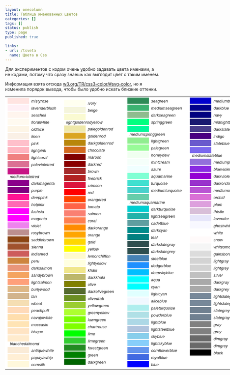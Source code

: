 ```yaml
---
layout: onecolumn
title: Таблица именованных цветов
categories: []
tags: []
status: publish
type: page
published: true

links:
- url: /tsveta
  name: Цвета в Css
---
```

Для экспериментов с кодом очень удобно задавать цвета именами, а не кодами, потому что сразу знаешь как выглядит цвет с таким именем.

Информация взята отсюда <a href="http://www.w3.org/TR/css3-color/#svg-color">w3.org/TR/css3-color/#svg-color</a>, но я изменила порядок вывода, чтобы было удобно искать близкие оттенки.

<table style="width: 100%; min-width: 780px; background: white;"><tbody><tr><td><div style="margin-bottom: 3px;"><span style="display: inline-block; background: mistyrose; width: 70px;">&nbsp;</span><span style="font: italic 13px Arial;">&nbsp;&nbsp;mistyrose</span></div><div style="margin-bottom: 3px;"><span style="display: inline-block; background: lavenderblush; width: 70px;">&nbsp;</span><span style="font: italic 13px Arial;">&nbsp;&nbsp;lavenderblush</span></div><div style="margin-bottom: 3px;"><span style="display: inline-block; background: seashell; width: 70px;">&nbsp;</span><span style="font: italic 13px Arial;">&nbsp;&nbsp;seashell</span></div><div style="margin-bottom: 3px;"><span style="display: inline-block; background: floralwhite; width: 70px;">&nbsp;</span><span style="font: italic 13px Arial;">&nbsp;&nbsp;floralwhite</span></div><div style="margin-bottom: 3px;"><span style="display: inline-block; background: oldlace; width: 70px;">&nbsp;</span><span style="font: italic 13px Arial;">&nbsp;&nbsp;oldlace</span></div><div style="margin-bottom: 3px;"><span style="display: inline-block; background: linen; width: 70px;">&nbsp;</span><span style="font: italic 13px Arial;">&nbsp;&nbsp;linen</span></div><div style="margin-bottom: 3px;"><span style="display: inline-block; background: pink; width: 70px;">&nbsp;</span><span style="font: italic 13px Arial;">&nbsp;&nbsp;pink</span></div><div style="margin-bottom: 3px;"><span style="display: inline-block; background: lightpink; width: 70px;">&nbsp;</span><span style="font: italic 13px Arial;">&nbsp;&nbsp;lightpink</span></div><div style="margin-bottom: 3px;"><span style="display: inline-block; background: lightcoral; width: 70px;">&nbsp;</span><span style="font: italic 13px Arial;">&nbsp;&nbsp;lightcoral</span></div><div style="margin-bottom: 3px;"><span style="display: inline-block; background: palevioletred; width: 70px;">&nbsp;</span><span style="font: italic 13px Arial;">&nbsp;&nbsp;palevioletred</span></div><div style="margin-bottom: 3px;"><span style="display: inline-block; background: mediumvioletred; width: 70px;">&nbsp;</span><span style="font: italic 13px Arial;">&nbsp;&nbsp;mediumvioletred</span></div><div style="margin-bottom: 3px;"><span style="display: inline-block; background: darkmagenta; width: 70px;">&nbsp;</span><span style="font: italic 13px Arial;">&nbsp;&nbsp;darkmagenta</span></div><div style="margin-bottom: 3px;"><span style="display: inline-block; background: purple; width: 70px;">&nbsp;</span><span style="font: italic 13px Arial;">&nbsp;&nbsp;purple</span></div><div style="margin-bottom: 3px;"><span style="display: inline-block; background: deeppink; width: 70px;">&nbsp;</span><span style="font: italic 13px Arial;">&nbsp;&nbsp;deeppink</span></div><div style="margin-bottom: 3px;"><span style="display: inline-block; background: hotpink; width: 70px;">&nbsp;</span><span style="font: italic 13px Arial;">&nbsp;&nbsp;hotpink</span></div><div style="margin-bottom: 3px;"><span style="display: inline-block; background: fuchsia; width: 70px;">&nbsp;</span><span style="font: italic 13px Arial;">&nbsp;&nbsp;fuchsia</span></div><div style="margin-bottom: 3px;"><span style="display: inline-block; background: magenta; width: 70px;">&nbsp;</span><span style="font: italic 13px Arial;">&nbsp;&nbsp;magenta</span></div><div style="margin-bottom: 3px;"><span style="display: inline-block; background: violet; width: 70px;">&nbsp;</span><span style="font: italic 13px Arial;">&nbsp;&nbsp;violet</span></div><div style="margin-bottom: 3px;"><span style="display: inline-block; background: rosybrown; width: 70px;">&nbsp;</span><span style="font: italic 13px Arial;">&nbsp;&nbsp;rosybrown</span></div><div style="margin-bottom: 3px;"><span style="display: inline-block; background: saddlebrown; width: 70px;">&nbsp;</span><span style="font: italic 13px Arial;">&nbsp;&nbsp;saddlebrown</span></div><div style="margin-bottom: 3px;"><span style="display: inline-block; background: sienna; width: 70px;">&nbsp;</span><span style="font: italic 13px Arial;">&nbsp;&nbsp;sienna</span></div><div style="margin-bottom: 3px;"><span style="display: inline-block; background: indianred; width: 70px;">&nbsp;</span><span style="font: italic 13px Arial;">&nbsp;&nbsp;indianred</span></div><div style="margin-bottom: 3px;"><span style="display: inline-block; background: peru; width: 70px;">&nbsp;</span><span style="font: italic 13px Arial;">&nbsp;&nbsp;peru</span></div><div style="margin-bottom: 3px;"><span style="display: inline-block; background: darksalmon; width: 70px;">&nbsp;</span><span style="font: italic 13px Arial;">&nbsp;&nbsp;darksalmon</span></div><div style="margin-bottom: 3px;"><span style="display: inline-block; background: sandybrown; width: 70px;">&nbsp;</span><span style="font: italic 13px Arial;">&nbsp;&nbsp;sandybrown</span></div><div style="margin-bottom: 3px;"><span style="display: inline-block; background: lightsalmon; width: 70px;">&nbsp;</span><span style="font: italic 13px Arial;">&nbsp;&nbsp;lightsalmon</span></div><div style="margin-bottom: 3px;"><span style="display: inline-block; background: burlywood; width: 70px;">&nbsp;</span><span style="font: italic 13px Arial;">&nbsp;&nbsp;burlywood</span></div><div style="margin-bottom: 3px;"><span style="display: inline-block; background: tan; width: 70px;">&nbsp;</span><span style="font: italic 13px Arial;">&nbsp;&nbsp;tan</span></div><div style="margin-bottom: 3px;"><span style="display: inline-block; background: wheat; width: 70px;">&nbsp;</span><span style="font: italic 13px Arial;">&nbsp;&nbsp;wheat</span></div><div style="margin-bottom: 3px;"><span style="display: inline-block; background: peachpuff; width: 70px;">&nbsp;</span><span style="font: italic 13px Arial;">&nbsp;&nbsp;peachpuff</span></div><div style="margin-bottom: 3px;"><span style="display: inline-block; background: navajowhite; width: 70px;">&nbsp;</span><span style="font: italic 13px Arial;">&nbsp;&nbsp;navajowhite</span></div><div style="margin-bottom: 3px;"><span style="display: inline-block; background: moccasin; width: 70px;">&nbsp;</span><span style="font: italic 13px Arial;">&nbsp;&nbsp;moccasin</span></div><div style="margin-bottom: 3px;"><span style="display: inline-block; background: bisque; width: 70px;">&nbsp;</span><span style="font: italic 13px Arial;">&nbsp;&nbsp;bisque</span></div><div style="margin-bottom: 3px;"><span style="display: inline-block; background: blanchedalmond; width: 70px;">&nbsp;</span><span style="font: italic 13px Arial;">&nbsp;&nbsp;blanchedalmond</span></div><div style="margin-bottom: 3px;"><span style="display: inline-block; background: antiquewhite; width: 70px;">&nbsp;</span><span style="font: italic 13px Arial;">&nbsp;&nbsp;antiquewhite</span></div><div style="margin-bottom: 3px;"><span style="display: inline-block; background: papayawhip; width: 70px;">&nbsp;</span><span style="font: italic 13px Arial;">&nbsp;&nbsp;papayawhip</span></div><div style="margin-bottom: 3px;"><span style="display: inline-block; background: cornsilk; width: 70px;">&nbsp;</span><span style="font: italic 13px Arial;">&nbsp;&nbsp;cornsilk</span></div></td><td><div style="margin-bottom: 3px;"><span style="display: inline-block; background: ivory; width: 70px;">&nbsp;</span><span style="font: italic 13px Arial;">&nbsp;&nbsp;ivory</span></div><div style="margin-bottom: 3px;"><span style="display: inline-block; background: beige; width: 70px;">&nbsp;</span><span style="font: italic 13px Arial;">&nbsp;&nbsp;beige</span></div><div style="margin-bottom: 3px;"><span style="display: inline-block; background: lightgoldenrodyellow; width: 70px;">&nbsp;</span><span style="font: italic 13px Arial;">&nbsp;&nbsp;lightgoldenrodyellow</span></div><div style="margin-bottom: 3px;"><span style="display: inline-block; background: palegoldenrod; width: 70px;">&nbsp;</span><span style="font: italic 13px Arial;">&nbsp;&nbsp;palegoldenrod</span></div><div style="margin-bottom: 3px;"><span style="display: inline-block; background: goldenrod; width: 70px;">&nbsp;</span><span style="font: italic 13px Arial;">&nbsp;&nbsp;goldenrod</span></div><div style="margin-bottom: 3px;"><span style="display: inline-block; background: darkgoldenrod; width: 70px;">&nbsp;</span><span style="font: italic 13px Arial;">&nbsp;&nbsp;darkgoldenrod</span></div><div style="margin-bottom: 3px;"><span style="display: inline-block; background: chocolate; width: 70px;">&nbsp;</span><span style="font: italic 13px Arial;">&nbsp;&nbsp;chocolate</span></div><div style="margin-bottom: 3px;"><span style="display: inline-block; background: maroon; width: 70px;">&nbsp;</span><span style="font: italic 13px Arial;">&nbsp;&nbsp;maroon</span></div><div style="margin-bottom: 3px;"><span style="display: inline-block; background: darkred; width: 70px;">&nbsp;</span><span style="font: italic 13px Arial;">&nbsp;&nbsp;darkred</span></div><div style="margin-bottom: 3px;"><span style="display: inline-block; background: brown; width: 70px;">&nbsp;</span><span style="font: italic 13px Arial;">&nbsp;&nbsp;brown</span></div><div style="margin-bottom: 3px;"><span style="display: inline-block; background: firebrick; width: 70px;">&nbsp;</span><span style="font: italic 13px Arial;">&nbsp;&nbsp;firebrick</span></div><div style="margin-bottom: 3px;"><span style="display: inline-block; background: crimson; width: 70px;">&nbsp;</span><span style="font: italic 13px Arial;">&nbsp;&nbsp;crimson</span></div><div style="margin-bottom: 3px;"><span style="display: inline-block; background: red; width: 70px;">&nbsp;</span><span style="font: italic 13px Arial;">&nbsp;&nbsp;red</span></div><div style="margin-bottom: 3px;"><span style="display: inline-block; background: orangered; width: 70px;">&nbsp;</span><span style="font: italic 13px Arial;">&nbsp;&nbsp;orangered</span></div><div style="margin-bottom: 3px;"><span style="display: inline-block; background: tomato; width: 70px;">&nbsp;</span><span style="font: italic 13px Arial;">&nbsp;&nbsp;tomato</span></div><div style="margin-bottom: 3px;"><span style="display: inline-block; background: salmon; width: 70px;">&nbsp;</span><span style="font: italic 13px Arial;">&nbsp;&nbsp;salmon</span></div><div style="margin-bottom: 3px;"><span style="display: inline-block; background: coral; width: 70px;">&nbsp;</span><span style="font: italic 13px Arial;">&nbsp;&nbsp;coral</span></div><div style="margin-bottom: 3px;"><span style="display: inline-block; background: darkorange; width: 70px;">&nbsp;</span><span style="font: italic 13px Arial;">&nbsp;&nbsp;darkorange</span></div><div style="margin-bottom: 3px;"><span style="display: inline-block; background: orange; width: 70px;">&nbsp;</span><span style="font: italic 13px Arial;">&nbsp;&nbsp;orange</span></div><div style="margin-bottom: 3px;"><span style="display: inline-block; background: gold; width: 70px;">&nbsp;</span><span style="font: italic 13px Arial;">&nbsp;&nbsp;gold</span></div><div style="margin-bottom: 3px;"><span style="display: inline-block; background: yellow; width: 70px;">&nbsp;</span><span style="font: italic 13px Arial;">&nbsp;&nbsp;yellow</span></div><div style="margin-bottom: 3px;"><span style="display: inline-block; background: lemonchiffon; width: 70px;">&nbsp;</span><span style="font: italic 13px Arial;">&nbsp;&nbsp;lemonchiffon</span></div><div style="margin-bottom: 3px;"><span style="display: inline-block; background: lightyellow; width: 70px;">&nbsp;</span><span style="font: italic 13px Arial;">&nbsp;&nbsp;lightyellow</span></div><div style="margin-bottom: 3px;"><span style="display: inline-block; background: khaki; width: 70px;">&nbsp;</span><span style="font: italic 13px Arial;">&nbsp;&nbsp;khaki</span></div><div style="margin-bottom: 3px;"><span style="display: inline-block; background: darkkhaki; width: 70px;">&nbsp;</span><span style="font: italic 13px Arial;">&nbsp;&nbsp;darkkhaki</span></div><div style="margin-bottom: 3px;"><span style="display: inline-block; background: olive; width: 70px;">&nbsp;</span><span style="font: italic 13px Arial;">&nbsp;&nbsp;olive</span></div><div style="margin-bottom: 3px;"><span style="display: inline-block; background: darkolivegreen; width: 70px;">&nbsp;</span><span style="font: italic 13px Arial;">&nbsp;&nbsp;darkolivegreen</span></div><div style="margin-bottom: 3px;"><span style="display: inline-block; background: olivedrab; width: 70px;">&nbsp;</span><span style="font: italic 13px Arial;">&nbsp;&nbsp;olivedrab</span></div><div style="margin-bottom: 3px;"><span style="display: inline-block; background: yellowgreen; width: 70px;">&nbsp;</span><span style="font: italic 13px Arial;">&nbsp;&nbsp;yellowgreen</span></div><div style="margin-bottom: 3px;"><span style="display: inline-block; background: greenyellow; width: 70px;">&nbsp;</span><span style="font: italic 13px Arial;">&nbsp;&nbsp;greenyellow</span></div><div style="margin-bottom: 3px;"><span style="display: inline-block; background: lawngreen; width: 70px;">&nbsp;</span><span style="font: italic 13px Arial;">&nbsp;&nbsp;lawngreen</span></div><div style="margin-bottom: 3px;"><span style="display: inline-block; background: chartreuse; width: 70px;">&nbsp;</span><span style="font: italic 13px Arial;">&nbsp;&nbsp;chartreuse</span></div><div style="margin-bottom: 3px;"><span style="display: inline-block; background: lime; width: 70px;">&nbsp;</span><span style="font: italic 13px Arial;">&nbsp;&nbsp;lime</span></div><div style="margin-bottom: 3px;"><span style="display: inline-block; background: limegreen; width: 70px;">&nbsp;</span><span style="font: italic 13px Arial;">&nbsp;&nbsp;limegreen</span></div><div style="margin-bottom: 3px;"><span style="display: inline-block; background: forestgreen; width: 70px;">&nbsp;</span><span style="font: italic 13px Arial;">&nbsp;&nbsp;forestgreen</span></div><div style="margin-bottom: 3px;"><span style="display: inline-block; background: green; width: 70px;">&nbsp;</span><span style="font: italic 13px Arial;">&nbsp;&nbsp;green</span></div><div style="margin-bottom: 3px;"><span style="display: inline-block; background: darkgreen; width: 70px;">&nbsp;</span><span style="font: italic 13px Arial;">&nbsp;&nbsp;darkgreen</span></div></td><td><div style="margin-bottom: 3px;"><span style="display: inline-block; background: seagreen; width: 70px;">&nbsp;</span><span style="font: italic 13px Arial;">&nbsp;&nbsp;seagreen</span></div><div style="margin-bottom: 3px;"><span style="display: inline-block; background: mediumseagreen; width: 70px;">&nbsp;</span><span style="font: italic 13px Arial;">&nbsp;&nbsp;mediumseagreen</span></div><div style="margin-bottom: 3px;"><span style="display: inline-block; background: darkseagreen; width: 70px;">&nbsp;</span><span style="font: italic 13px Arial;">&nbsp;&nbsp;darkseagreen</span></div><div style="margin-bottom: 3px;"><span style="display: inline-block; background: springgreen; width: 70px;">&nbsp;</span><span style="font: italic 13px Arial;">&nbsp;&nbsp;springgreen</span></div><div style="margin-bottom: 3px;"><span style="display: inline-block; background: mediumspringgreen; width: 70px;">&nbsp;</span><span style="font: italic 13px Arial;">&nbsp;&nbsp;mediumspringgreen</span></div><div style="margin-bottom: 3px;"><span style="display: inline-block; background: lightgreen; width: 70px;">&nbsp;</span><span style="font: italic 13px Arial;">&nbsp;&nbsp;lightgreen</span></div><div style="margin-bottom: 3px;"><span style="display: inline-block; background: palegreen; width: 70px;">&nbsp;</span><span style="font: italic 13px Arial;">&nbsp;&nbsp;palegreen</span></div><div style="margin-bottom: 3px;"><span style="display: inline-block; background: honeydew; width: 70px;">&nbsp;</span><span style="font: italic 13px Arial;">&nbsp;&nbsp;honeydew</span></div><div style="margin-bottom: 3px;"><span style="display: inline-block; background: mintcream; width: 70px;">&nbsp;</span><span style="font: italic 13px Arial;">&nbsp;&nbsp;mintcream</span></div><div style="margin-bottom: 3px;"><span style="display: inline-block; background: azure; width: 70px;">&nbsp;</span><span style="font: italic 13px Arial;">&nbsp;&nbsp;azure</span></div><div style="margin-bottom: 3px;"><span style="display: inline-block; background: aquamarine; width: 70px;">&nbsp;</span><span style="font: italic 13px Arial;">&nbsp;&nbsp;aquamarine</span></div><div style="margin-bottom: 3px;"><span style="display: inline-block; background: turquoise; width: 70px;">&nbsp;</span><span style="font: italic 13px Arial;">&nbsp;&nbsp;turquoise</span></div><div style="margin-bottom: 3px;"><span style="display: inline-block; background: mediumturquoise; width: 70px;">&nbsp;</span><span style="font: italic 13px Arial;">&nbsp;&nbsp;mediumturquoise</span></div><div style="margin-bottom: 3px;"><span style="display: inline-block; background: mediumaquamarine; width: 70px;">&nbsp;</span><span style="font: italic 13px Arial;">&nbsp;&nbsp;mediumaquamarine</span></div><div style="margin-bottom: 3px;"><span style="display: inline-block; background: darkturquoise; width: 70px;">&nbsp;</span><span style="font: italic 13px Arial;">&nbsp;&nbsp;darkturquoise</span></div><div style="margin-bottom: 3px;"><span style="display: inline-block; background: lightseagreen; width: 70px;">&nbsp;</span><span style="font: italic 13px Arial;">&nbsp;&nbsp;lightseagreen</span></div><div style="margin-bottom: 3px;"><span style="display: inline-block; background: cadetblue; width: 70px;">&nbsp;</span><span style="font: italic 13px Arial;">&nbsp;&nbsp;cadetblue</span></div><div style="margin-bottom: 3px;"><span style="display: inline-block; background: darkcyan; width: 70px;">&nbsp;</span><span style="font: italic 13px Arial;">&nbsp;&nbsp;darkcyan</span></div><div style="margin-bottom: 3px;"><span style="display: inline-block; background: teal; width: 70px;">&nbsp;</span><span style="font: italic 13px Arial;">&nbsp;&nbsp;teal</span></div><div style="margin-bottom: 3px;"><span style="display: inline-block; background: darkslategray; width: 70px;">&nbsp;</span><span style="font: italic 13px Arial;">&nbsp;&nbsp;darkslategray</span></div><div style="margin-bottom: 3px;"><span style="display: inline-block; background: darkslategrey; width: 70px;">&nbsp;</span><span style="font: italic 13px Arial;">&nbsp;&nbsp;darkslategrey</span></div><div style="margin-bottom: 3px;"><span style="display: inline-block; background: steelblue; width: 70px;">&nbsp;</span><span style="font: italic 13px Arial;">&nbsp;&nbsp;steelblue</span></div><div style="margin-bottom: 3px;"><span style="display: inline-block; background: dodgerblue; width: 70px;">&nbsp;</span><span style="font: italic 13px Arial;">&nbsp;&nbsp;dodgerblue</span></div><div style="margin-bottom: 3px;"><span style="display: inline-block; background: deepskyblue; width: 70px;">&nbsp;</span><span style="font: italic 13px Arial;">&nbsp;&nbsp;deepskyblue</span></div><div style="margin-bottom: 3px;"><span style="display: inline-block; background: aqua; width: 70px;">&nbsp;</span><span style="font: italic 13px Arial;">&nbsp;&nbsp;aqua</span></div><div style="margin-bottom: 3px;"><span style="display: inline-block; background: cyan; width: 70px;">&nbsp;</span><span style="font: italic 13px Arial;">&nbsp;&nbsp;cyan</span></div><div style="margin-bottom: 3px;"><span style="display: inline-block; background: lightcyan; width: 70px;">&nbsp;</span><span style="font: italic 13px Arial;">&nbsp;&nbsp;lightcyan</span></div><div style="margin-bottom: 3px;"><span style="display: inline-block; background: aliceblue; width: 70px;">&nbsp;</span><span style="font: italic 13px Arial;">&nbsp;&nbsp;aliceblue</span></div><div style="margin-bottom: 3px;"><span style="display: inline-block; background: paleturquoise; width: 70px;">&nbsp;</span><span style="font: italic 13px Arial;">&nbsp;&nbsp;paleturquoise</span></div><div style="margin-bottom: 3px;"><span style="display: inline-block; background: powderblue; width: 70px;">&nbsp;</span><span style="font: italic 13px Arial;">&nbsp;&nbsp;powderblue</span></div><div style="margin-bottom: 3px;"><span style="display: inline-block; background: lightblue; width: 70px;">&nbsp;</span><span style="font: italic 13px Arial;">&nbsp;&nbsp;lightblue</span></div><div style="margin-bottom: 3px;"><span style="display: inline-block; background: lightsteelblue; width: 70px;">&nbsp;</span><span style="font: italic 13px Arial;">&nbsp;&nbsp;lightsteelblue</span></div><div style="margin-bottom: 3px;"><span style="display: inline-block; background: skyblue; width: 70px;">&nbsp;</span><span style="font: italic 13px Arial;">&nbsp;&nbsp;skyblue</span></div><div style="margin-bottom: 3px;"><span style="display: inline-block; background: lightskyblue; width: 70px;">&nbsp;</span><span style="font: italic 13px Arial;">&nbsp;&nbsp;lightskyblue</span></div><div style="margin-bottom: 3px;"><span style="display: inline-block; background: cornflowerblue; width: 70px;">&nbsp;</span><span style="font: italic 13px Arial;">&nbsp;&nbsp;cornflowerblue</span></div><div style="margin-bottom: 3px;"><span style="display: inline-block; background: royalblue; width: 70px;">&nbsp;</span><span style="font: italic 13px Arial;">&nbsp;&nbsp;royalblue</span></div><div style="margin-bottom: 3px;"><span style="display: inline-block; background: blue; width: 70px;">&nbsp;</span><span style="font: italic 13px Arial;">&nbsp;&nbsp;blue</span></div></td><td valign="top"><div style="margin-bottom: 3px;"><span style="display: inline-block; background: mediumblue; width: 70px;">&nbsp;</span><span style="font: italic 13px Arial;">&nbsp;&nbsp;mediumblue</span></div><div style="margin-bottom: 3px;"><span style="display: inline-block; background: darkblue; width: 70px;">&nbsp;</span><span style="font: italic 13px Arial;">&nbsp;&nbsp;darkblue</span></div><div style="margin-bottom: 3px;"><span style="display: inline-block; background: navy; width: 70px;">&nbsp;</span><span style="font: italic 13px Arial;">&nbsp;&nbsp;navy</span></div><div style="margin-bottom: 3px;"><span style="display: inline-block; background: midnightblue; width: 70px;">&nbsp;</span><span style="font: italic 13px Arial;">&nbsp;&nbsp;midnightblue</span></div><div style="margin-bottom: 3px;"><span style="display: inline-block; background: darkslateblue; width: 70px;">&nbsp;</span><span style="font: italic 13px Arial;">&nbsp;&nbsp;darkslateblue</span></div><div style="margin-bottom: 3px;"><span style="display: inline-block; background: indigo; width: 70px;">&nbsp;</span><span style="font: italic 13px Arial;">&nbsp;&nbsp;indigo</span></div><div style="margin-bottom: 3px;"><span style="display: inline-block; background: slateblue; width: 70px;">&nbsp;</span><span style="font: italic 13px Arial;">&nbsp;&nbsp;slateblue</span></div><div style="margin-bottom: 3px;"><span style="display: inline-block; background: mediumslateblue; width: 70px;">&nbsp;</span><span style="font: italic 13px Arial;">&nbsp;&nbsp;mediumslateblue</span></div><div style="margin-bottom: 3px;"><span style="display: inline-block; background: mediumpurple; width: 70px;">&nbsp;</span><span style="font: italic 13px Arial;">&nbsp;&nbsp;mediumpurple</span></div><div style="margin-bottom: 3px;"><span style="display: inline-block; background: blueviolet; width: 70px;">&nbsp;</span><span style="font: italic 13px Arial;">&nbsp;&nbsp;blueviolet</span></div><div style="margin-bottom: 3px;"><span style="display: inline-block; background: darkviolet; width: 70px;">&nbsp;</span><span style="font: italic 13px Arial;">&nbsp;&nbsp;darkviolet</span></div><div style="margin-bottom: 3px;"><span style="display: inline-block; background: darkorchid; width: 70px;">&nbsp;</span><span style="font: italic 13px Arial;">&nbsp;&nbsp;darkorchid</span></div><div style="margin-bottom: 3px;"><span style="display: inline-block; background: mediumorchid; width: 70px;">&nbsp;</span><span style="font: italic 13px Arial;">&nbsp;&nbsp;mediumorchid</span></div><div style="margin-bottom: 3px;"><span style="display: inline-block; background: orchid; width: 70px;">&nbsp;</span><span style="font: italic 13px Arial;">&nbsp;&nbsp;orchid</span></div><div style="margin-bottom: 3px;"><span style="display: inline-block; background: plum; width: 70px;">&nbsp;</span><span style="font: italic 13px Arial;">&nbsp;&nbsp;plum</span></div><div style="margin-bottom: 3px;"><span style="display: inline-block; background: thistle; width: 70px;">&nbsp;</span><span style="font: italic 13px Arial;">&nbsp;&nbsp;thistle</span></div><div style="margin-bottom: 3px;"><span style="display: inline-block; background: lavender; width: 70px;">&nbsp;</span><span style="font: italic 13px Arial;">&nbsp;&nbsp;lavender</span></div><div style="margin-bottom: 3px;"><span style="display: inline-block; background: ghostwhite; width: 70px;">&nbsp;</span><span style="font: italic 13px Arial;">&nbsp;&nbsp;ghostwhite</span></div><div style="margin-bottom: 3px;"><span style="display: inline-block; background: white; width: 70px;">&nbsp;</span><span style="font: italic 13px Arial;">&nbsp;&nbsp;white</span></div><div style="margin-bottom: 3px;"><span style="display: inline-block; background: snow; width: 70px;">&nbsp;</span><span style="font: italic 13px Arial;">&nbsp;&nbsp;snow</span></div><div style="margin-bottom: 3px;"><span style="display: inline-block; background: whitesmoke; width: 70px;">&nbsp;</span><span style="font: italic 13px Arial;">&nbsp;&nbsp;whitesmoke</span></div><div style="margin-bottom: 3px;"><span style="display: inline-block; background: gainsboro; width: 70px;">&nbsp;</span><span style="font: italic 13px Arial;">&nbsp;&nbsp;gainsboro</span></div><div style="margin-bottom: 3px;"><span style="display: inline-block; background: lightgray; width: 70px;">&nbsp;</span><span style="font: italic 13px Arial;">&nbsp;&nbsp;lightgray</span></div><div style="margin-bottom: 3px;"><span style="display: inline-block; background: lightgrey; width: 70px;">&nbsp;</span><span style="font: italic 13px Arial;">&nbsp;&nbsp;lightgrey</span></div><div style="margin-bottom: 3px;"><span style="display: inline-block; background: silver; width: 70px;">&nbsp;</span><span style="font: italic 13px Arial;">&nbsp;&nbsp;silver</span></div><div style="margin-bottom: 3px;"><span style="display: inline-block; background: darkgray; width: 70px;">&nbsp;</span><span style="font: italic 13px Arial;">&nbsp;&nbsp;darkgray</span></div><div style="margin-bottom: 3px;"><span style="display: inline-block; background: darkgrey; width: 70px;">&nbsp;</span><span style="font: italic 13px Arial;">&nbsp;&nbsp;darkgrey</span></div><div style="margin-bottom: 3px;"><span style="display: inline-block; background: lightslategrey; width: 70px;">&nbsp;</span><span style="font: italic 13px Arial;">&nbsp;&nbsp;lightslategrey</span></div><div style="margin-bottom: 3px;"><span style="display: inline-block; background: lightslategray; width: 70px;">&nbsp;</span><span style="font: italic 13px Arial;">&nbsp;&nbsp;lightslategray</span></div><div style="margin-bottom: 3px;"><span style="display: inline-block; background: slategrey; width: 70px;">&nbsp;</span><span style="font: italic 13px Arial;">&nbsp;&nbsp;slategrey</span></div><div style="margin-bottom: 3px;"><span style="display: inline-block; background: slategray; width: 70px;">&nbsp;</span><span style="font: italic 13px Arial;">&nbsp;&nbsp;slategray</span></div><div style="margin-bottom: 3px;"><span style="display: inline-block; background: gray; width: 70px;">&nbsp;</span><span style="font: italic 13px Arial;">&nbsp;&nbsp;gray</span></div><div style="margin-bottom: 3px;"><span style="display: inline-block; background: grey; width: 70px;">&nbsp;</span><span style="font: italic 13px Arial;">&nbsp;&nbsp;grey</span></div><div style="margin-bottom: 3px;"><span style="display: inline-block; background: dimgray; width: 70px;">&nbsp;</span><span style="font: italic 13px Arial;">&nbsp;&nbsp;dimgray</span></div><div style="margin-bottom: 3px;"><span style="display: inline-block; background: dimgrey; width: 70px;">&nbsp;</span><span style="font: italic 13px Arial;">&nbsp;&nbsp;dimgrey</span></div><div style="margin-bottom: 3px;"><span style="display: inline-block; background: black; width: 70px;">&nbsp;</span><span style="font: italic 13px Arial;">&nbsp;&nbsp;black</span></div></td></tr></tbody></table>
